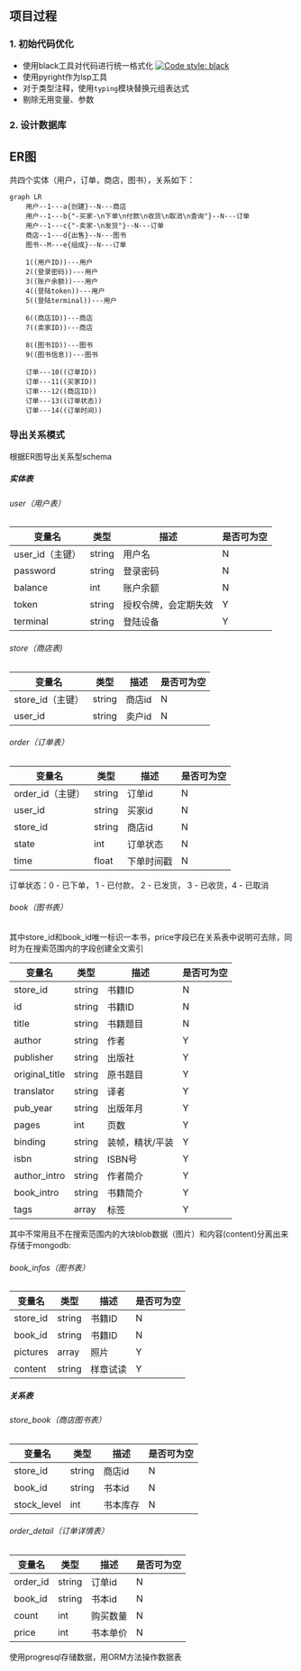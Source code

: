 ## 项目过程

### 1. 初始代码优化

- 使用black工具对代码进行统一格式化
  [![Code style: black](https://img.shields.io/badge/code%20style-black-000000.svg)](https://github.com/psf/black)
- 使用pyright作为lsp工具
- 对于类型注释，使用`typing`模块替换元组表达式
- 剔除无用变量、参数

### 2. 设计数据库

## ER图

共四个实体（用户，订单，商店，图书），关系如下：

```mermaid
graph LR
    用户--1---a{创建}--N---商店
    用户--1---b{"-买家-\n下单\n付款\n收货\n取消\n查询"}--N---订单
    用户--1---c{"-卖家-\n发货"}--N---订单
    商店--1---d{出售}--N---图书
    图书--M---e{组成}--N---订单

    1((用户ID))---用户
    2((登录密码))---用户
    3((账户余额))---用户
    4((登陆token))---用户
    5((登陆terminal))---用户

    6((商店ID))---商店
    7((卖家ID))---商店

    8((图书ID))---图书
    9((图书信息))---图书

    订单---10((订单ID))
    订单---11((买家ID))
    订单---12((商店ID))
    订单---13((订单状态))
    订单---14((订单时间))
```

### 导出关系模式

根据ER图导出关系型schema

##### 实体表

###### user（用户表）

| 变量名          | 类型   | 描述                 | 是否可为空 |
| --------------- | ------ | -------------------- | ---------- |
| user_id（主键） | string | 用户名               | N          |
| password        | string | 登录密码             | N          |
| balance         | int    | 账户余额             | N          |
| token           | string | 授权令牌，会定期失效 | Y          |
| terminal        | string | 登陆设备             | Y          |

###### store（商店表)

| 变量名           | 类型   | 描述   | 是否可为空 |
| ---------------- | ------ | ------ | ---------- |
| store_id（主键） | string | 商店id | N          |
| user_id          | string | 卖户id | N          |

###### order（订单表）

| 变量名           | 类型   | 描述       | 是否可为空 |
| ---------------- | ------ | ---------- | ---------- |
| order_id（主键） | string | 订单id     | N          |
| user_id          | string | 买家id     | N          |
| store_id         | string | 商店id     | N          |
| state            | int    | 订单状态   | N          |
| time             | float  | 下单时间戳 | N          |

订单状态：0 - 已下单， 1 - 已付款， 2 - 已发货， 3 - 已收货，4 - 已取消

###### book（图书表）

其中store_id和book_id唯一标识一本书，price字段已在关系表中说明可去除，同时为在搜索范围内的字段创建全文索引

| 变量名         | 类型   | 描述            | 是否可为空 |
| -------------- | ------ | --------------- | ---------- |
| store_id       | string | 书籍ID          | N          |
| id             | string | 书籍ID          | N          |
| title          | string | 书籍题目        | N          |
| author         | string | 作者            | Y          |
| publisher      | string | 出版社          | Y          |
| original_title | string | 原书题目        | Y          |
| translator     | string | 译者            | Y          |
| pub_year       | string | 出版年月        | Y          |
| pages          | int    | 页数            | Y          |
| binding        | string | 装帧，精状/平装 | Y          |
| isbn           | string | ISBN号          | Y          |
| author_intro   | string | 作者简介        | Y          |
| book_intro     | string | 书籍简介        | Y          |
| tags           | array  | 标签            | Y          |

其中不常用且不在搜索范围内的大块blob数据（图片）和内容(content)分离出来存储于mongodb:

###### book_infos（图书表）

| 变量名   | 类型   | 描述     | 是否可为空 |
| -------- | ------ | -------- | ---------- |
| store_id | string | 书籍ID   | N          |
| book_id  | string | 书籍ID   | N          |
| pictures | array  | 照片     | Y          |
| content  | string | 样章试读 | Y          |

##### 关系表

###### store_book（商店图书表）

| 变量名      | 类型   | 描述     | 是否可为空 |
| ----------- | ------ | -------- | ---------- |
| store_id    | string | 商店id   | N          |
| book_id     | string | 书本id   | N          |
| stock_level | int    | 书本库存 | N          |

###### order_detail（订单详情表）

| 变量名   | 类型   | 描述     | 是否可为空 |
| -------- | ------ | -------- | ---------- |
| order_id | string | 订单id   | N          |
| book_id  | string | 书本id   | N          |
| count    | int    | 购买数量 | N          |
| price    | int    | 书本单价 | N          |

使用progresql存储数据，用ORM方法操作数据表
